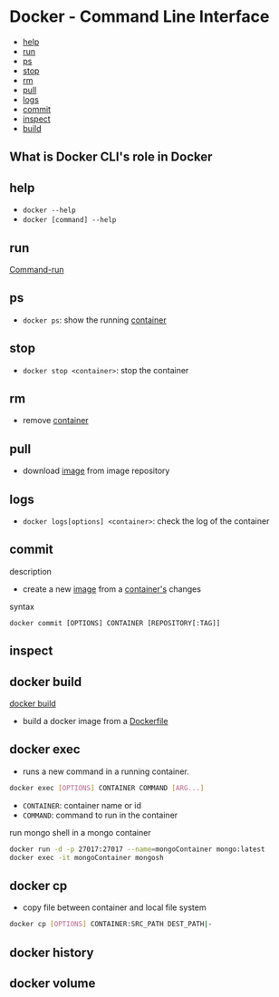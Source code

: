 # Docker - Command Line Interface

* [help](#help)
* [run](#run)
* [ps](#ps)
* [stop](#stop)
* [rm](#rm)
* [pull](#pull)
* [logs](#logs)
* [commit](#commit)
* [inspect](#inspect)
* [build](#build)

## What is Docker CLI's role in Docker

## help

- `docker --help`
- `docker [command] --help`

## run

[Command-run](docker-command-run.md)

## ps

- `docker ps`: show the running [container](docker-glossary.md#container)

## stop

- `docker stop <container>`: stop the container

## rm

- remove [container](docker-glossary.md#container)

## pull

- download [image](docker-glossary.md#image) from image repository

## logs

- `docker logs[options] <container>`: check the log of the container

## commit

description

- create a new [image](docker-glossary.md#image) from a [container's](docker-glossary.md#glossary) changes

syntax

`docker commit [OPTIONS] CONTAINER [REPOSITORY[:TAG]]`

## inspect


## docker build

[docker build](docker-build.md)

- build a docker image from a [Dockerfile](docker-dockerfile.md)

## docker exec

- runs a new command in a running container.

```sh
docker exec [OPTIONS] CONTAINER COMMAND [ARG...]
```

- `CONTAINER`: container name or id
- `COMMAND`: command to run in the container

run mongo shell in a mongo container

```sh
docker run -d -p 27017:27017 --name=mongoContainer mongo:latest
docker exec -it mongoContainer mongosh
```

## docker cp

- copy file between container and local file system

```sh
docker cp [OPTIONS] CONTAINER:SRC_PATH DEST_PATH|-
```

## docker history

## docker volume


